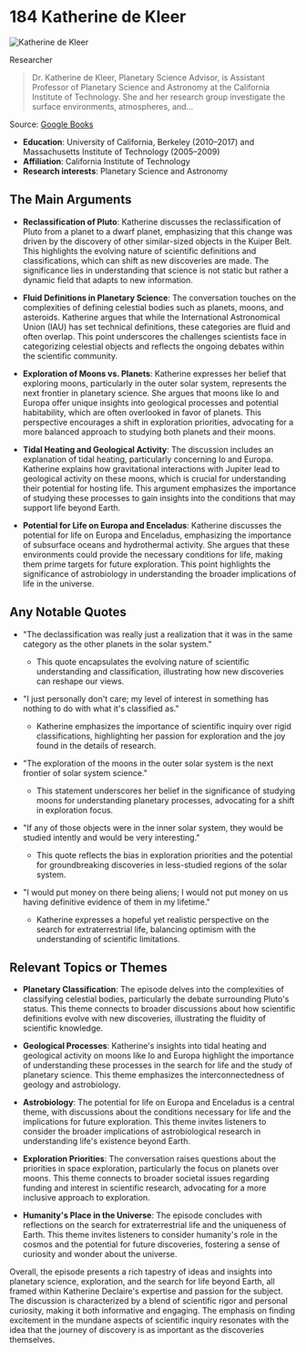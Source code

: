# 184 Katherine de Kleer


![Katherine de Kleer](https://encrypted-tbn0.gstatic.com/images?q=tbn:ANd9GcSVtHUOfcgf6ySdi9cTf-dpRiCDZEzdcncgSXKplRzrY7jtSmJDc9KaoA&s=0)

Researcher

> Dr. Katherine de Kleer, Planetary Science Advisor, is Assistant Professor of Planetary Science and Astronomy at the California Institute of Technology. She and her research group investigate the surface environments, atmospheres, and...

Source: [Google Books](https://books.google.com/books/about/Poems_of_the_Planets.html?id=ERSNzgEACAAJ&source=kp_author_description)

- **Education**: University of California, Berkeley (2010–2017) and Massachusetts Institute of Technology (2005–2009)
- **Affiliation**: California Institute of Technology
- **Research interests**: Planetary Science and Astronomy


## The Main Arguments

- **Reclassification of Pluto**: Katherine discusses the reclassification of Pluto from a planet to a dwarf planet, emphasizing that this change was driven by the discovery of other similar-sized objects in the Kuiper Belt. This highlights the evolving nature of scientific definitions and classifications, which can shift as new discoveries are made. The significance lies in understanding that science is not static but rather a dynamic field that adapts to new information.

- **Fluid Definitions in Planetary Science**: The conversation touches on the complexities of defining celestial bodies such as planets, moons, and asteroids. Katherine argues that while the International Astronomical Union (IAU) has set technical definitions, these categories are fluid and often overlap. This point underscores the challenges scientists face in categorizing celestial objects and reflects the ongoing debates within the scientific community.

- **Exploration of Moons vs. Planets**: Katherine expresses her belief that exploring moons, particularly in the outer solar system, represents the next frontier in planetary science. She argues that moons like Io and Europa offer unique insights into geological processes and potential habitability, which are often overlooked in favor of planets. This perspective encourages a shift in exploration priorities, advocating for a more balanced approach to studying both planets and their moons.

- **Tidal Heating and Geological Activity**: The discussion includes an explanation of tidal heating, particularly concerning Io and Europa. Katherine explains how gravitational interactions with Jupiter lead to geological activity on these moons, which is crucial for understanding their potential for hosting life. This argument emphasizes the importance of studying these processes to gain insights into the conditions that may support life beyond Earth.

- **Potential for Life on Europa and Enceladus**: Katherine discusses the potential for life on Europa and Enceladus, emphasizing the importance of subsurface oceans and hydrothermal activity. She argues that these environments could provide the necessary conditions for life, making them prime targets for future exploration. This point highlights the significance of astrobiology in understanding the broader implications of life in the universe.

## Any Notable Quotes

- "The declassification was really just a realization that it was in the same category as the other planets in the solar system."
  - This quote encapsulates the evolving nature of scientific understanding and classification, illustrating how new discoveries can reshape our views.

- "I just personally don't care; my level of interest in something has nothing to do with what it's classified as."
  - Katherine emphasizes the importance of scientific inquiry over rigid classifications, highlighting her passion for exploration and the joy found in the details of research.

- "The exploration of the moons in the outer solar system is the next frontier of solar system science."
  - This statement underscores her belief in the significance of studying moons for understanding planetary processes, advocating for a shift in exploration focus.

- "If any of those objects were in the inner solar system, they would be studied intently and would be very interesting."
  - This quote reflects the bias in exploration priorities and the potential for groundbreaking discoveries in less-studied regions of the solar system.

- "I would put money on there being aliens; I would not put money on us having definitive evidence of them in my lifetime."
  - Katherine expresses a hopeful yet realistic perspective on the search for extraterrestrial life, balancing optimism with the understanding of scientific limitations.

## Relevant Topics or Themes

- **Planetary Classification**: The episode delves into the complexities of classifying celestial bodies, particularly the debate surrounding Pluto's status. This theme connects to broader discussions about how scientific definitions evolve with new discoveries, illustrating the fluidity of scientific knowledge.

- **Geological Processes**: Katherine's insights into tidal heating and geological activity on moons like Io and Europa highlight the importance of understanding these processes in the search for life and the study of planetary science. This theme emphasizes the interconnectedness of geology and astrobiology.

- **Astrobiology**: The potential for life on Europa and Enceladus is a central theme, with discussions about the conditions necessary for life and the implications for future exploration. This theme invites listeners to consider the broader implications of astrobiological research in understanding life's existence beyond Earth.

- **Exploration Priorities**: The conversation raises questions about the priorities in space exploration, particularly the focus on planets over moons. This theme connects to broader societal issues regarding funding and interest in scientific research, advocating for a more inclusive approach to exploration.

- **Humanity's Place in the Universe**: The episode concludes with reflections on the search for extraterrestrial life and the uniqueness of Earth. This theme invites listeners to consider humanity's role in the cosmos and the potential for future discoveries, fostering a sense of curiosity and wonder about the universe.

Overall, the episode presents a rich tapestry of ideas and insights into planetary science, exploration, and the search for life beyond Earth, all framed within Katherine Declaire's expertise and passion for the subject. The discussion is characterized by a blend of scientific rigor and personal curiosity, making it both informative and engaging. The emphasis on finding excitement in the mundane aspects of scientific inquiry resonates with the idea that the journey of discovery is as important as the discoveries themselves.